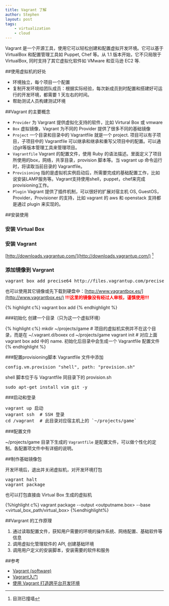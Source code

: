 ```yaml
---
title: Vagrant 了解
author: Stephen
layout: post
tags:
    - virtualization
    - cloud
---
```

Vagrant 是一个开源工具，使用它可以轻松创建和配置虚拟开发环境。它可以基于 VirtualBox 和配置管理工具如 Puppet, Chef 等。从 1.1 版本开始，它不只局限于 VirtualBox, 同时支持了其它虚拟化软件如 VMware 和亚马逊 EC2 等.
<!--more-->

##使用虚拟机的好处
* 环境独立，每个项目一个配置
* 复制开发环境给团队成员：根据实际经验，每次新成员到时配置和搭建好可运行的开发环境，都需要 1 天左右的时间。
* 帮助测试人员构建测试环境

##Vagrant 的主要概念
* `Provider` 为 Vargrant 提供虚拟化支持的软件，比如 Virtural Box 或 vmware
* `Box` 虚拟镜像，Vagrant 为不同的 Provider 提供了很多不同的基础镜像
* `Project` 一个目录和目录中的 Vagrantfile 就是一个 project. 项目可以有子项目，子项目中的 Vagrantfile 可以继承和继承和重写父项目中的配置。可以通过git等版本管理工具来管理项目。
* `Vagrantfile` Vagrant 的配置文件，使用 Ruby 的语法描述。里面定义了项目所使用的box，网络，共享目录，provision 脚本等。当 vagrant up 命令运行时，将读取当前目录的 Vagrantfile。
* `Provisioning` 指的是虚拟机实例启动后，所需要完成的基础配置工作，比如说安装LAMP服务等。Vagrant支持使用shell，puppet，chef来完成provisioning工作。
* `Plugin` Vagrant 提供了插件机制，可以很好的扩展对宿主机 OS, GuestOS，Provider，Provisioner 的支持，比如 vagrant 的 aws 和 openstack 支持都是通过 plugin 来实现的。


##安装使用

### 安装 Virtual Box

### 安装 Vagrant
[http://downloads.vagrantup.com/](http://downloads.vagrantup.com/) [^qiang]

### 添加镜像到 Vargrant
<pre>
vagrant box add precise64 http://files.vagrantup.com/precise64.box
</pre>

也可以使用其它镜像或先下载到硬盘中：[http://www.vagrantbox.es/](http://www.vagrantbox.es/) **<font color='red'>!!!这里的镜像没有经过人审核，谨慎使用!!!</font>**

{% highlight c%}
vagrant box add <name> <file location>
{% endhighlight %}

###初始化
创建一个目录（只为这一个虚拟环境）

{% highlight c%}
mkdir ~/projects/game # 项目的虚拟机实例并不在这个目录，而是在 ~/.vagrant.d/boxex
cd ~/projects/game
vagrant init <name>  # 对应上面 vagrant box add 中的 name. 初始化后目录中会生成一个 Vagrantfile 配置文件
{% endhighlight %}

###配置provisioning脚本
Vagrantfile 文件中添加
<pre>
config.vm.provision "shell", path: "provision.sh"
</pre>
shell 脚本位于与 Vagrantfile 同目录下的 provision.sh
<pre>
sudo apt-get install vim git -y
</pre>

###启动和登录
<pre>
vagrant up 启动
vagrant ssh  # SSH 登录
cd /vagrant  # 此目录对应宿主机上的 `~/projects/game`
</pre>

###配置文件

~/projects/game 目录下生成的 `Vagrantfile` 是配置文件，可以做个性化的定制。各配置项文件中有详细的说明。

##制作基础镜像包

开发环境后，退出并关闭虚拟机，对开发环境打包
<pre>
vagrant halt
vagrant package
</pre>

也可以打包直接由 Virtual Box 生成的虚拟机

{%highlight c%}
vagrant package --output <outputname.box> --base <virtual_box_path/virtual_box>
{%endhighlight%}

##Vargrant 的工作原理
1. 通过读取配置文件，获知用户需要的环境的操作系统、网络配置、基础软件等信息
2. 调用虚拟化管理软件的 API, 创建基础环境
3. 调用用户定义的安装脚本，安装需要的软件和服务

##参考
* [Vagrant (software)](http://en.wikipedia.org/wiki/Vagrant_(software))
* [Vagrant入门](http://www.cnblogs.com/alexyang8/p/3380936.html)
* [使用 Vagrant 打造跨平台开发环境](http://blog.segmentfault.com/fenbox/1190000000264347)

[^qiang]: 目测已撞墙


